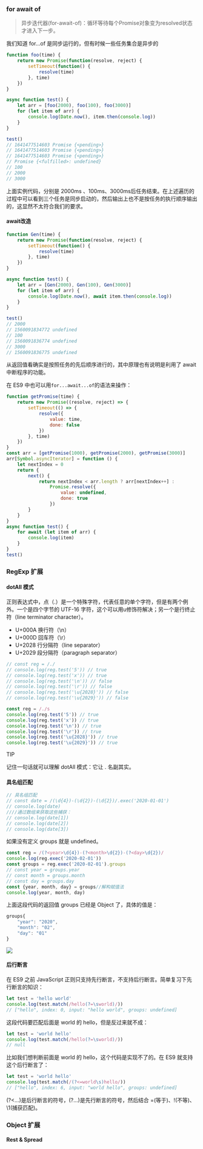 ### for await of

> 异步迭代器(for-await-of)：循环等待每个Promise对象变为resolved状态才进入下一步。

我们知道 for...of 是同步运行的，但有时候一些任务集合是异步的

````js
function foo(time) {
    return new Promise(function(resolve, reject) {
        setTimeout(function() {
            resolve(time)
        }, time)
    })
}

async function test() {
    let arr = [foo(2000), foo(100), foo(3000)]
    for (let item of arr) {
        console.log(Date.now(), item.then(console.log))
    }
}

test()
// 1641477514603 Promise {<pending>}
// 1641477514603 Promise {<pending>}
// 1641477514603 Promise {<pending>}
// Promise {<fulfilled>: undefined}
// 100
// 2000
// 3000
````

上面实例代码，分别是 2000ms 、100ms、3000ms后任务结束。在上述遍历的过程中可以看到三个任务是同步启动的，然后输出上也不是按任务的执行顺序输出的，这显然不太符合我们的要求。

#### await改造

```js
function Gen(time) {
    return new Promise(function(resolve, reject) {
        setTimeout(function() {
            resolve(time)
        }, time)
    })
}

async function test() {
    let arr = [Gen(2000), Gen(100), Gen(3000)]
    for (let item of arr) {
        console.log(Date.now(), await item.then(console.log))
    }
}

test()
// 2000
// 1560091834772 undefined
// 100
// 1560091836774 undefined
// 3000
// 1560091836775 undefined
```

从返回值看确实是按照任务的先后顺序进行的，其中原理也有说明是利用了 await 中断程序的功能。

在 ES9 中也可以用` for...await...of `的语法来操作：

```js
function getPromise(time) {
    return new Promise((resolve, reject) => {
        setTimeout(() => {
            resolve({
                value: time,
                done: false
            })
        }, time)
    })
}
const arr = [getPromise(1000), getPromise(2000), getPromise(3000)]
arr[Symbol.asyncIterator] = function () {
    let nextIndex = 0
    return {
        next() {
            return nextIndex < arr.length ? arr[nextIndex++] :
                Promise.resolve({
                    value: undefined,
                    done: true
                })
        }
    }
}
async function test() {
    for await (let item of arr) {
        console.log(item)
    }
}
test()
```

### RegExp 扩展

#### dotAll 模式

正则表达式中，点（.）是一个特殊字符，代表任意的单个字符，但是有两个例外。一个是四个字节的 UTF-16 字符，这个可以用u修饰符解决；另一个是行终止符（line terminator character）。

- U+000A 换行符（\n）
- U+000D 回车符（\r）
- U+2028 行分隔符（line separator）
- U+2029 段分隔符（paragraph separator）

```js
// const reg = /./
// console.log(reg.test('5')) // true
// console.log(reg.test('x')) // true
// console.log(reg.test('\n')) // false
// console.log(reg.test('\r')) // false
// console.log(reg.test('\u{2028}')) // false
// console.log(reg.test('\u{2029}')) // false

const reg = /./s
console.log(reg.test('5')) // true
console.log(reg.test('x')) // true
console.log(reg.test('\n')) // true
console.log(reg.test('\r')) // true
console.log(reg.test('\u{2028}')) // true
console.log(reg.test('\u{2029}')) // true

```

<div class="custom-block tip"><p class="custom-block-title">TIP</p> <p>记住一句话就可以理解 dotAll 模式：它让 . 名副其实。</p></div>

#### 具名组匹配

````js
// 具名组匹配
// const date = /(\d{4})-(\d{2})-(\d{2})/.exec('2020-01-01')
// console.log(date)
////通过数组来获取这些捕获：
// console.log(date[1])
// console.log(date[2])
// console.log(date[3])
````

如果没有定义 groups 就是 undefined。

````js
const reg = /(?<year>\d{4})-(?<month>\d{2})-(?<day>\d{2})/
console.log(reg.exec('2020-02-01'))
const groups = reg.exec('2020-02-01').groups
// const year = groups.year
// const month = groups.month
// const day = groups.day
const {year, month, day} = groups//解构赋值法
console.log(year, month, day)
````

上面这段代码的返回值 groups 已经是 Object 了，具体的值是：

```js
groups{
    "year": "2020",
    "month": "02",
    "day": "01"
}
```

![](https://gitee.com/initzzy/blog-image/raw/master/es9-%E5%85%B7%E5%90%8D%E7%BB%84.png)

#### 后行断言

在 ES9 之前 JavaScript 正则只支持先行断言，不支持后行断言。简单复习下先行断言的知识：

```js
let test = 'hello world'
console.log(test.match(/hello(?=\sworld)/))
// ["hello", index: 0, input: "hello world", groups: undefined]
```

这段代码要匹配后面是 world 的 hello，但是反过来就不成：

```js
let test = 'world hello'
console.log(test.match(/hello(?=\sworld)/))
// null
```

比如我们想判断前面是 world 的 hello，这个代码是实现不了的。在 ES9 就支持这个后行断言了：

```js
let test = 'world hello'
console.log(test.match(/(?<=world\s)hello/))
// ["hello", index: 6, input: "world hello", groups: undefined]
```

(?<...)是后行断言的符号，(?...)是先行断言的符号，然后结合 =(等于)、!(不等)、\1(捕获匹配)。

### Object 扩展

#### Rest & Spread